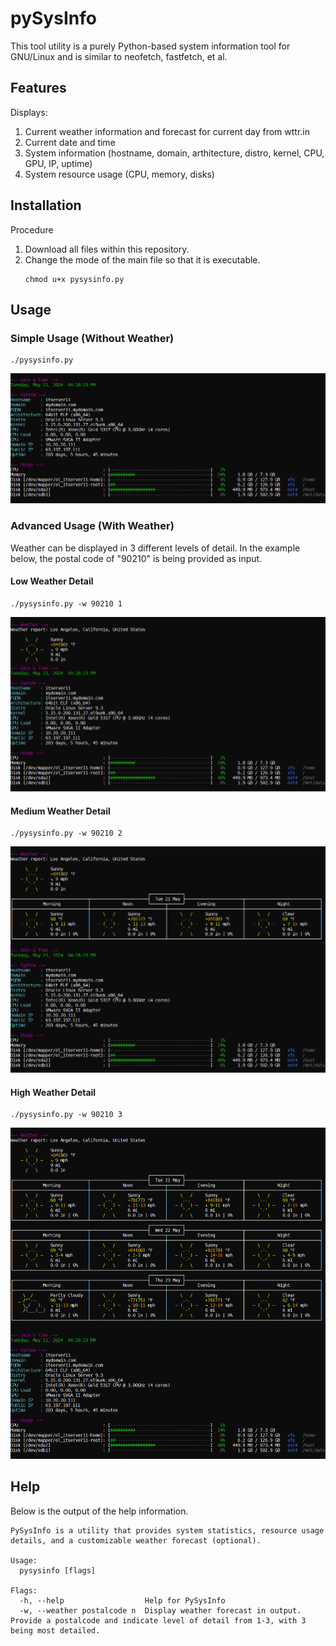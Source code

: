 # pySysInfo
This tool utility is a purely Python-based system information tool for GNU/Linux and is similar to neofetch, fastfetch, et al.

## Features
Displays: 

1. Current weather information and forecast for current day from wttr.in
2. Current date and time
3. System information (hostname, domain, arthitecture, distro, kernel, CPU, GPU, IP, uptime)
4. System resource usage (CPU, memory, disks)

## Installation
Procedure
1. Download all files within this repository.
2. Change the mode of the main file so that it is executable.
   ```shell
   chmod u+x pysysinfo.py
   ```

## Usage

### Simple Usage (Without Weather)

```shell
./pysysinfo.py
```

![images](images/screenshot0.png)

### Advanced Usage (With Weather)
Weather can be displayed in 3 different levels of detail.  In the example below, the postal code of "90210" is being provided as input.

#### Low Weather Detail

```shell
./pysysinfo.py -w 90210 1
```

![images](images/screenshot1.png)

#### Medium Weather Detail

```shell
./pysysinfo.py -w 90210 2
```

![images](images/screenshot2.png)

#### High Weather Detail

```shell
./pysysinfo.py -w 90210 3
```

![images](images/screenshot3.png)

## Help
Below is the output of the help information.

```
PySysInfo is a utility that provides system statistics, resource usage details, and a customizable weather forecast (optional).

Usage:
  pysysinfo [flags]

Flags:
  -h, --help                  Help for PySysInfo
  -w, --weather postalcode n  Display weather forecast in output.  Provide a postalcode and indicate level of detail from 1-3, with 3 being most detailed.
```
